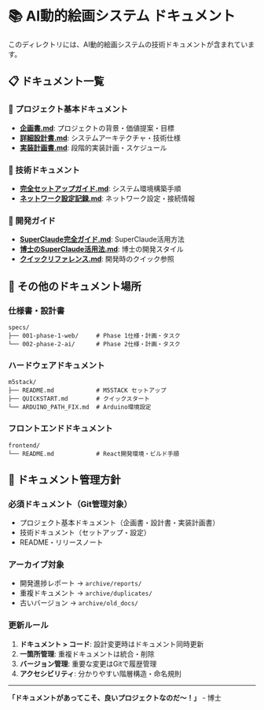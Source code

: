 # 📚 AI動的絵画システム ドキュメント

このディレクトリには、AI動的絵画システムの技術ドキュメントが含まれています。

## 📋 ドキュメント一覧

### 🎯 プロジェクト基本ドキュメント
- **[企画書.md](../企画書.md)**: プロジェクトの背景・価値提案・目標
- **[詳細設計書.md](../詳細設計書.md)**: システムアーキテクチャ・技術仕様
- **[実装計画書.md](../実装計画書.md)**: 段階的実装計画・スケジュール

### 🔧 技術ドキュメント
- **[完全セットアップガイド.md](完全セットアップガイド.md)**: システム環境構築手順
- **[ネットワーク設定記録.md](ネットワーク設定記録.md)**: ネットワーク設定・接続情報

### 🧠 開発ガイド
- **[SuperClaude完全ガイド.md](SuperClaude完全ガイド.md)**: SuperClaude活用方法
- **[博士のSuperClaude活用法.md](博士のSuperClaude活用法.md)**: 博士の開発スタイル
- **[クイックリファレンス.md](クイックリファレンス.md)**: 開発時のクイック参照

## 📁 その他のドキュメント場所

### 仕様書・設計書
```
specs/
├── 001-phase-1-web/     # Phase 1仕様・計画・タスク
└── 002-phase-2-ai/      # Phase 2仕様・計画・タスク
```

### ハードウェアドキュメント
```
m5stack/
├── README.md            # M5STACK セットアップ
├── QUICKSTART.md        # クイックスタート
└── ARDUINO_PATH_FIX.md  # Arduino環境設定
```

### フロントエンドドキュメント
```
frontend/
└── README.md            # React開発環境・ビルド手順
```

## 🎯 ドキュメント管理方針

### 必須ドキュメント（Git管理対象）
- プロジェクト基本ドキュメント（企画書・設計書・実装計画書）
- 技術ドキュメント（セットアップ・設定）
- README・リリースノート

### アーカイブ対象
- 開発進捗レポート → `archive/reports/`
- 重複ドキュメント → `archive/duplicates/` 
- 古いバージョン → `archive/old_docs/`

### 更新ルール
1. **ドキュメント > コード**: 設計変更時はドキュメント同時更新
2. **一箇所管理**: 重複ドキュメントは統合・削除
3. **バージョン管理**: 重要な変更はGitで履歴管理
4. **アクセシビリティ**: 分かりやすい階層構造・命名規則

---

**「ドキュメントがあってこそ、良いプロジェクトなのだ〜！」** - 博士